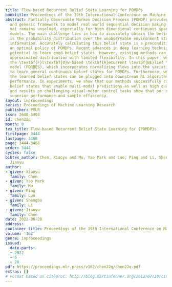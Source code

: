 ```yaml
---
title: Flow-based Recurrent Belief State Learning for POMDPs
booktitle: Proceedings of the 39th International Conference on Machine Learning
abstract: Partially Observable Markov Decision Process (POMDP) provides a principled
  and generic framework to model real world sequential decision making processes but
  yet remains unsolved, especially for high dimensional continuous space and unknown
  models. The main challenge lies in how to accurately obtain the belief state, which
  is the probability distribution over the unobservable environment states given historical
  information. Accurately calculating this belief state is a precondition for obtaining
  an optimal policy of POMDPs. Recent advances in deep learning techniques show great
  potential to learn good belief states. However, existing methods can only learn
  approximated distribution with limited flexibility. In this paper, we introduce
  the \textbf{F}l\textbf{O}w-based \textbf{R}ecurrent \textbf{BE}lief \textbf{S}tate
  model (FORBES), which incorporates normalizing flows into the variational inference
  to learn general continuous belief states for POMDPs. Furthermore, we show that
  the learned belief states can be plugged into downstream RL algorithms to improve
  performance. In experiments, we show that our methods successfully capture the complex
  belief states that enable multi-modal predictions as well as high quality reconstructions,
  and results on challenging visual-motor control tasks show that our method achieves
  superior performance and sample efficiency.
layout: inproceedings
series: Proceedings of Machine Learning Research
publisher: PMLR
issn: 2640-3498
id: chen22q
month: 0
tex_title: Flow-based Recurrent Belief State Learning for {POMDP}s
firstpage: 3444
lastpage: 3468
page: 3444-3468
order: 3444
cycles: false
bibtex_author: Chen, Xiaoyu and Mu, Yao Mark and Luo, Ping and Li, Shengbo and Chen,
  Jianyu
author:
- given: Xiaoyu
  family: Chen
- given: Yao Mark
  family: Mu
- given: Ping
  family: Luo
- given: Shengbo
  family: Li
- given: Jianyu
  family: Chen
date: 2022-06-28
address:
container-title: Proceedings of the 39th International Conference on Machine Learning
volume: '162'
genre: inproceedings
issued:
  date-parts:
  - 2022
  - 6
  - 28
pdf: https://proceedings.mlr.press/v162/chen22q/chen22q.pdf
extras: []
# Format based on citeproc: http://blog.martinfenner.org/2013/07/30/citeproc-yaml-for-bibliographies/
---
```

